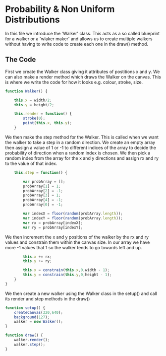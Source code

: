 # Probability & Non Uniform Distributions

In this file we introduce the 'Walker' class. This acts as a so called blueprint for a walker or a 'wlaker maker' and allows us to create multiple walkers without having to write code to create each one in the draw() method.

## The Code

First we create the Walker class giving it attributes of postitions x and y. We can also make a render method which draws the Walker on the canvas. This is where we write the code for how it looks e.g. colour, stroke, size.

```js
function Walker() {

	this.x = width/2;
	this.y = height/2;

	this.render = function() {
		stroke(0);
		point(this.x, this.y);
	}
```

We then make the step method for the Walker. This is called when we want the walker to take a step in a random direction. We create an empty array then assign a value of 1 or -1 to different indices of the array to decide the probability of direction when a random index is chosen. We then pick a random index from the array for the x and y directions and assign rx and ry to the value of that index.

```js
	this.step = function() {

		var probArray = [];
		probArray[1] = 1;
		probArray[2] = -1;
		probArray[3] = 1;
		probArray[4] = -1;
		probArray[0] = -1;

		var indexX = floor(random(probArray.length));
		var indexY = floor(random(probArray.length));
		var rx = probArray[indexX];
		var ry = probArray[indexY];
```

We then increment the x and y positions of the walker by the rx and ry values and constrain them within the canvas size. In our array we have more -1 values that 1 so the walker tends to go towards left and up.

```js
		this.x += rx;
		this.y += ry;

		this.x = constrain(this.x,0,width - 1);
		this.y = constrain(this.y,0,height - 1);
	}
}
```

We then create a new walker using the Walker class in the setup() and call its render and step methods in the draw()

```js
function setup() {
	createCanvas(320,640);
	background(127);
	walker = new Walker();
}

function draw() {
	walker.render();
	walker.step();
}
```
